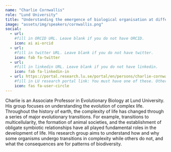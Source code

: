 ```yaml
---
name: "Charlie Cornwallis"
role: "Lund University"
title: "Understanding the emergence of biological organisation at different levels of life"
image: "assets/img/speakers/cornwallis.png"
social:
  - url:
    #fill in ORCID URL. Leave blank if you do not have ORCID.
    icon: ai ai-orcid
  - url:
    #fill in twitter URL. Leave blank if you do not have twitter.
    icon: fab fa-twitter
  - url:
    #fill in linkedin URL. Leave blank if you do not have linkedin.
    icon: fab fa-linkedin-in
  - url: https://portal.research.lu.se/portal/en/persons/charlie-cornwallis(cf6f5c5a-55b9-4d09-8217-d04a3661513b).html
    #fill in LU research portal link: You must have one of these. Otherwise, leave blank.
    icon: fas fa-user-circle
---
```


Charlie is an Associate Professor in Evolutionary Biology at Lund University. His group focuses on understanding the evolution of complex life. Throughout the history of earth, the complexity of life has changed through a series of major evolutionary transitions. For example, transitions to multicellularity, the formation of animal societies, and the establishment of obligate symbiotic relationships have all played fundamental roles in the development of life. His research group aims to understand how and why some organisms undergo transitions in complexity while others do not, and what the consequences are for patterns of biodiversity.
